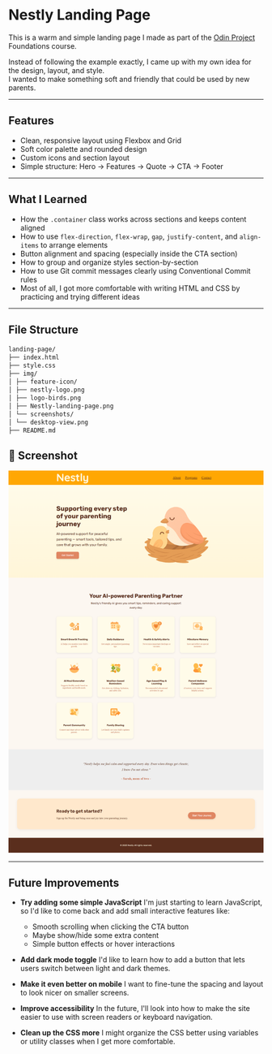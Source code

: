 # Nestly Landing Page

This is a warm and simple landing page I made as part of the [Odin Project](https://www.theodinproject.com/) Foundations course.

Instead of following the example exactly, I came up with my own idea for the design, layout, and style.  
I wanted to make something soft and friendly that could be used by new parents.

---

## Features

- Clean, responsive layout using Flexbox and Grid
- Soft color palette and rounded design
- Custom icons and section layout
- Simple structure: Hero → Features → Quote → CTA → Footer

---

## What I Learned

- How the `.container` class works across sections and keeps content aligned
- How to use `flex-direction`, `flex-wrap`, `gap`, `justify-content`, and `align-items` to arrange elements
- Button alignment and spacing (especially inside the CTA section)
- How to group and organize styles section-by-section
- How to use Git commit messages clearly using Conventional Commit rules
- Most of all, I got more comfortable with writing HTML and CSS by practicing and trying different ideas

---

## File Structure

```plaintext
landing-page/
├── index.html
├── style.css
├── img/
│ ├── feature-icon/
│ ├── nestly-logo.png
│ ├── logo-birds.png
│ ├── Nestly-landing-page.png
│ └── screenshots/
│ └── desktop-view.png
├── README.md
```

## 📸 Screenshot

![Desktop View](./img/screenshots/desktop-view.png)

---

## Future Improvements

- **Try adding some simple JavaScript**
  I'm just starting to learn JavaScript, so I'd like to come back and add small interactive features like:

  - Smooth scrolling when clicking the CTA button
  - Maybe show/hide some extra content
  - Simple button effects or hover interactions

- **Add dark mode toggle**
  I'd like to learn how to add a button that lets users switch between light and dark themes.

- **Make it even better on mobile**
  I want to fine-tune the spacing and layout to look nicer on smaller screens.

- **Improve accessibility**
  In the future, I'll look into how to make the site easier to use with screen readers or keyboard navigation.

- **Clean up the CSS more**
  I might organize the CSS better using variables or utility classes when I get more comfortable.
